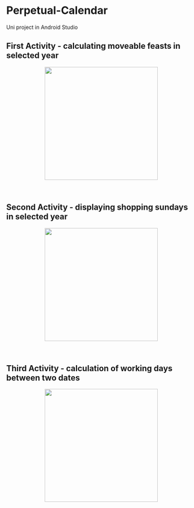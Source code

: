 # Perpetual-Calendar

Uni project in Android Studio

## First Activity - calculating moveable feasts in selected year


<p align="center">
  <img src="https://user-images.githubusercontent.com/56775198/117350737-33689800-aead-11eb-9e8c-da5b453d613b.png" width="300">
</p>


<br>

## Second Activity - displaying shopping sundays in selected year
<p align="center">
  <img src="https://user-images.githubusercontent.com/56775198/117351439-05d01e80-aeae-11eb-9a9d-441ab3f8048d.png" width="300">
</p>

<br>

## Third Activity - calculation of working days between two dates
<p align="center">
  <img src="https://user-images.githubusercontent.com/56775198/117351937-9f97cb80-aeae-11eb-9fbe-3f7692548dff.png" width="300">
</p>

